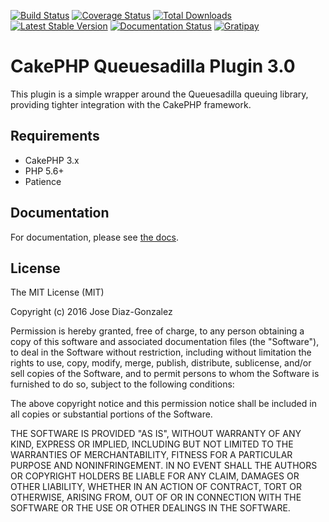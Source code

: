 [![Build Status](https://img.shields.io/travis/josegonzalez/cakephp-queuesadilla/master.svg?style=flat-square)](https://travis-ci.org/josegonzalez/cakephp-queuesadilla)
[![Coverage Status](https://img.shields.io/coveralls/josegonzalez/cakephp-queuesadilla.svg?style=flat-square)](https://coveralls.io/r/josegonzalez/cakephp-queuesadilla?branch=master)
[![Total Downloads](https://img.shields.io/packagist/dt/josegonzalez/cakephp-queuesadilla.svg?style=flat-square)](https://packagist.org/packages/josegonzalez/cakephp-queuesadilla)
[![Latest Stable Version](https://img.shields.io/packagist/v/josegonzalez/cakephp-queuesadilla.svg?style=flat-square)](https://packagist.org/packages/josegonzalez/cakephp-queuesadilla)
[![Documentation Status](https://readthedocs.org/projects/cakephp-queuesadilla/badge/?version=latest&style=flat-square)](https://readthedocs.org/projects/cakephp-queuesadilla/?badge=latest)
[![Gratipay](https://img.shields.io/gratipay/josegonzalez.svg?style=flat-square)](https://gratipay.com/~josegonzalez/)

# CakePHP Queuesadilla Plugin 3.0

This plugin is a simple wrapper around the Queuesadilla queuing library, providing tighter integration with the CakePHP framework.

## Requirements

* CakePHP 3.x
* PHP 5.6+
* Patience

## Documentation

For documentation, please see [the docs](https://cakephp-queuesadilla.readthedocs.org/en/latest/).

## License

The MIT License (MIT)

Copyright (c) 2016 Jose Diaz-Gonzalez

Permission is hereby granted, free of charge, to any person obtaining a copy
of this software and associated documentation files (the "Software"), to deal
in the Software without restriction, including without limitation the rights
to use, copy, modify, merge, publish, distribute, sublicense, and/or sell
copies of the Software, and to permit persons to whom the Software is
furnished to do so, subject to the following conditions:

The above copyright notice and this permission notice shall be included in
all copies or substantial portions of the Software.

THE SOFTWARE IS PROVIDED "AS IS", WITHOUT WARRANTY OF ANY KIND, EXPRESS OR
IMPLIED, INCLUDING BUT NOT LIMITED TO THE WARRANTIES OF MERCHANTABILITY,
FITNESS FOR A PARTICULAR PURPOSE AND NONINFRINGEMENT. IN NO EVENT SHALL THE
AUTHORS OR COPYRIGHT HOLDERS BE LIABLE FOR ANY CLAIM, DAMAGES OR OTHER
LIABILITY, WHETHER IN AN ACTION OF CONTRACT, TORT OR OTHERWISE, ARISING FROM,
OUT OF OR IN CONNECTION WITH THE SOFTWARE OR THE USE OR OTHER DEALINGS IN
THE SOFTWARE.
